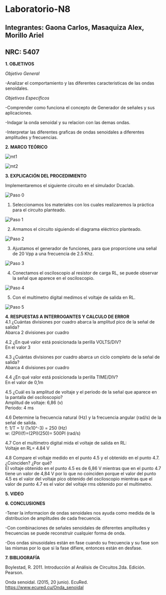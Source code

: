 # Laboratorio-N8
## Integrantes: Gaona Carlos, Masaquiza Alex, Morillo Ariel
## NRC: 5407

**1. OBJETIVOS**

_Objetivo General_

-Analizar el comportamiento y las diferentes caracteristicas de las ondas senoidales.

_Objetivos Específicos_

-Comprender como funciona el concepto de Generador de señales y sus aplicaciones.

-Indagar la onda senoidal y su relacion con las demas ondas.

-Interpretar las diferentes graficas de ondas senoidales a diferentes amplitudes y frecuencias.

**2. MARCO TEÓRICO**

![mt1](https://github.com/AlexMP98/Laboratorio-N8/blob/main/Imagenes/mt1.PNG)

![mt2](https://github.com/AlexMP98/Laboratorio-N8/blob/main/Imagenes/mt2.PNG)

**3. EXPLICACIÓN DEL PROCEDIMIENTO**

Implementaremos el siguiente circuito en el simulador Dcaclab.

![Paso 0](https://github.com/AlexMP98/Laboratorio-N8/blob/main/Imagenes/Paso%200.png)

1.	Seleccionamos los materiales con los cuales realizaremos la práctica para el circuito planteado.

![Paso 1](https://github.com/AlexMP98/Laboratorio-N8/blob/main/Imagenes/Paso%201.png)

2.	Armamos el  circuito siguiendo el diagrama eléctrico planteado.

![Paso 2](https://github.com/AlexMP98/Laboratorio-N8/blob/main/Imagenes/Paso%202.png)

3.	Ajustamos el generador de funciones, para que proporcione una señal de 20 Vpp a una frecuencia de 2.5 Khz.

![Paso 3](https://github.com/AlexMP98/Laboratorio-N8/blob/main/Imagenes/Paso%203.png)

4.	Conectamos el osciloscopio al resistor de carga RL, se puede observar la señal que aparece en el osciloscopio.

![Paso 4](https://github.com/AlexMP98/Laboratorio-N8/blob/main/Imagenes/Paso%204.png)

5.	Con el multímetro digital medimos el voltaje de salida en RL.

![Paso 5](https://github.com/AlexMP98/Laboratorio-N8/blob/main/Imagenes/Paso%205.png)






**4. RESPUESTAS A INTERROGANTES Y CALCULO DE ERROR**   
4.1 ¿Cuántas divisiones por cuadro abarca la amplitud pico de la señal de salida?     
Abarca 2 divisiones por cuadro     

4.2 ¿En qué valor está posicionada la perilla VOLTS/DIV?     
En el valor 3     

4.3 ¿Cuántas divisiones por cuadro abarca un ciclo completo de la señal de salida?        
Abarca 4 divisiones por cuadro

4.4 ¿En qué valor está posicionada la perilla TIME/DIV?     
En el valor de 0,1m     

4.5 ¿Cuál es la amplitud de voltaje y el periodo de la señal que aparece en la pantalla del osciloscopio?     
Amplitud de voltaje:    6,86 (v)      
Periodo:    4 ms     

4.6 Determine la frecuencia natural (Hz) y la frecuencia angular (rad/s) de la señal de salida.      
f:  1/T  = 1/ (1x10^-3)  = 250  (Hz)     
w:  (2PI)(f)=(2PI)(250)= 500PI  (rad/s)     

4.7 Con el multímetro digital mida el voltaje de salida en RL:   
Voltaje en RL= 4.84 V   

4.8 Compare el voltaje medido en el punto 4.5 y el obtenido en el punto 4.7. ¿Coinciden? ¿Por qué?       
El voltaje obtenido en el punto 4.5 es de 6,86 V mientras que en el punto 4.7 tiene un valor de 4,84 V por lo que no coinciden porque el valor del punto 4.5 es el valor del voltaje pico obtenido del osciloscopio mientras que el valor de punto 4.7 es el valor del voltaje rms obtenido por el multímetro.



**5. VIDEO**



**6. CONCLUSIONES**

-Tener la informacion de ondas senoidales nos ayuda como medida de la distribucion de amplitudes de cada frecuencia.

-Con combinaciones de señales senoidales de diferentes amplitudes y frecuencias se puede reconstruir cualquier forma de onda.

-Dos ondas sinusoidales están en fase cuando su frecuencia y su fase son las mismas por lo que si la fase difiere, entonces están en desfase. 

**7. BIBLIOGRAFÍA**

Boylestad, R. 2011. Introducción al Análisis de Circuitos.2da. Edición. Pearson.

Onda senoidal. (2015, 20 junio). EcuRed. https://www.ecured.cu/Onda_senoidal








